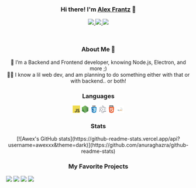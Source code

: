 ### <p align="center">Hi there! I'm [Alex Frantz](https://twitter.com/_awexx) 👋</p>
<p align="center">
<a href="https://twitter.com/_awexx">
  <img width="26px" src="https://cdn.jsdelivr.net/npm/simple-icons@v3/icons/twitter.svg" />
</a>
<a href="mailto:alex@plaguecraft.xyz">
  <img width="26px" src="https://cdn.jsdelivr.net/npm/simple-icons@v3/icons/gmail.svg" />
</a>
<a href="https://awexxx.xyz/discord">
  <img width="26px" src="https://cdn.jsdelivr.net/npm/simple-icons@v3/icons/discord.svg" />
 </a>
</p>

<br />

### <p align="center"> About Me 🚀</p>
<p align="center">🌱 I’m a Backend and Frontend developer, knowing Node.js, Electron, and more ;) </br>
👨‍💻  I know a lil web dev, and am planning to do something either with that or with backend.. or both!</p>

### <p align="center">Languages</p>
<p align="center">
<code><img height="20" src="https://raw.githubusercontent.com/github/explore/80688e429a7d4ef2fca1e82350fe8e3517d3494d/topics/javascript/javascript.png"></code>
<code><img height="20" src="https://raw.githubusercontent.com/github/explore/80688e429a7d4ef2fca1e82350fe8e3517d3494d/topics/nodejs/nodejs.png"></code>
<code><img height="20" src="https://raw.githubusercontent.com/github/explore/80688e429a7d4ef2fca1e82350fe8e3517d3494d/topics/css/css.png"></code>
<code><img height="20" src="https://raw.githubusercontent.com/github/explore/80688e429a7d4ef2fca1e82350fe8e3517d3494d/topics/electron/electron.png"></code>
<code><img height="20" src="https://raw.githubusercontent.com/github/explore/80688e429a7d4ef2fca1e82350fe8e3517d3494d/topics/html/html.png"></code>
<code><img height="20" src="https://raw.githubusercontent.com/github/explore/80688e429a7d4ef2fca1e82350fe8e3517d3494d/topics/mysql/mysql.png"></code>
</p>

### <p align="center">Stats</p>
<p align="center">
[![Awex's GitHub stats](https://github-readme-stats.vercel.app/api?username=awexxx&theme=dark)](https://github.com/anuraghazra/github-readme-stats)

### <p align="center">My Favorite Projects</p>
  <img src="https://github-readme-stats.vercel.app/api/pin/?username=awexxx&repo=sharex-express&theme=dark">
  <img src="https://github-readme-stats.vercel.app/api/pin/?username=awexxx&repo=awexxx.github.io&theme=dark">
  <img src="https://github-readme-stats.vercel.app/api/pin/?username=awexxx&repo=medal-clip-webhook&theme=dark">
  <img src="https://github-readme-stats.vercel.app/api/pin/?username=plaguecraft-team&repo=plaguecraftbot&theme=dark">
</p>
